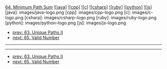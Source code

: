 [64. Minimum Path Sum](https://leetcode.com/problems/minimum-path-sum/)
[![java]](https://github.com/leetcode-study-group/leetcode-java-solutions/blob/master/064-minimum-path-sum.md)
[![cpp]](https://github.com/leetcode-study-group/leetcode-cpp-solutions/blob/master/064-minimum-path-sum.md)
[![c]](https://github.com/leetcode-study-group/leetcode-c-solutions/blob/master/064-minimum-path-sum.md)
[![csharp]](https://github.com/leetcode-study-group/leetcode-csharp-solutions/blob/master/064-minimum-path-sum.md)
[![ruby]](https://github.com/leetcode-study-group/leetcode-ruby-solutions/blob/master/064-minimum-path-sum.md)
[![python]](https://github.com/leetcode-study-group/leetcode-python-solutions/blob/master/064-minimum-path-sum.md)
[![js]](https://github.com/leetcode-study-group/leetcode-js-solutions/blob/master/064-minimum-path-sum.md)
[java]: images/java-logo.png
[cpp]: images/cpp-logo.png
[c]: images/c-logo.png
[csharp]: images/csharp-logo.png
[ruby]: images/ruby-logo.png
[python]: images/python-logo.png
[js]: images/js-logo.png

- [prev: 63. Unique Paths II](063-unique-paths-ii.md)
- [next: 65. Valid Number](065-valid-number.md)

---


---

- [prev: 63. Unique Paths II](063-unique-paths-ii.md)
- [next: 65. Valid Number](065-valid-number.md)
